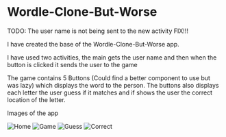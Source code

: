 # Wordle-Clone-But-Worse

TODO: The user name is not being sent to the new activity FIX!!!

I have created the base of the Wordle-Clone-But-Worse app.

I have used two activities, the main gets the user name and then when the button is clicked it sends the user to the game

The game contains 5 Buttons (Could find a better component to use but was lazy) which displays the word to the person. The buttons also displays each letter the user guess if it matches and if shows the user the correct location of the letter.

Images of the app 

![Home](https://user-images.githubusercontent.com/63053721/222037957-1903c908-c485-4d34-9fcd-c6d01013c746.png)
![Game](https://user-images.githubusercontent.com/63053721/222037962-6ca00597-6b25-4bf4-9f4b-a47443c683a2.png)
![Guess](https://user-images.githubusercontent.com/63053721/222037966-cc9c6629-5ccb-4296-b66f-58155ddf9b5f.png)
![Correct](https://user-images.githubusercontent.com/63053721/222037970-7677fcd5-8f48-4e34-a38c-4a429c995b6e.png)
